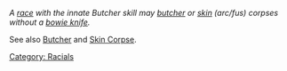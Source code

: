 *A [race](:Category:_Races.md "wikilink") with the innate Butcher skill
may [butcher](Butcher.md "wikilink") or [
skin](Skin_Corpse.md "wikilink") (arc/fus) corpses without a [bowie
knife](Standard_Issue_Bowie_Knife.md "wikilink").*

See also [Butcher](Butcher.md "wikilink") and [Skin
Corpse](Skin_Corpse "wikilink").

[Category: Racials](Category:_Racials "wikilink")
